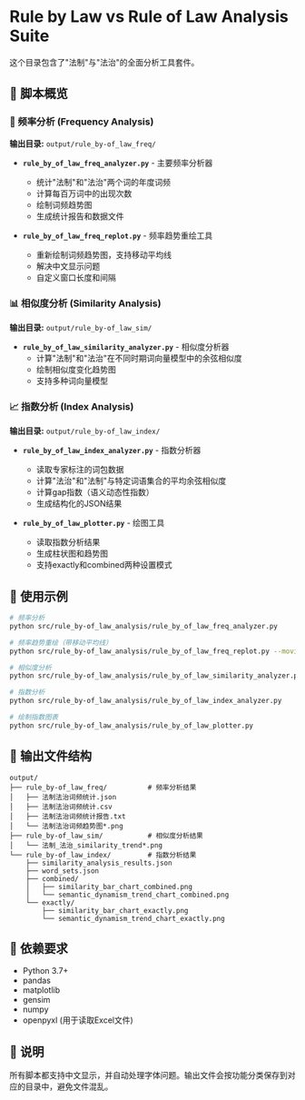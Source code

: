 # Rule by Law vs Rule of Law Analysis Suite

这个目录包含了"法制"与"法治"的全面分析工具套件。

## 📁 脚本概览

### 🔢 频率分析 (Frequency Analysis)
**输出目录:** `output/rule_by-of_law_freq/`

- **`rule_by_of_law_freq_analyzer.py`** - 主要频率分析器
  - 统计"法制"和"法治"两个词的年度词频
  - 计算每百万词中的出现次数
  - 绘制词频趋势图
  - 生成统计报告和数据文件

- **`rule_by_of_law_freq_replot.py`** - 频率趋势重绘工具
  - 重新绘制词频趋势图，支持移动平均线
  - 解决中文显示问题
  - 自定义窗口长度和间隔

### 📊 相似度分析 (Similarity Analysis)
**输出目录:** `output/rule_by-of_law_sim/`

- **`rule_by_of_law_similarity_analyzer.py`** - 相似度分析器
  - 计算"法制"和"法治"在不同时期词向量模型中的余弦相似度
  - 绘制相似度变化趋势图
  - 支持多种词向量模型

### 📈 指数分析 (Index Analysis)
**输出目录:** `output/rule_by-of_law_index/`

- **`rule_by_of_law_index_analyzer.py`** - 指数分析器
  - 读取专家标注的词包数据
  - 计算"法治"和"法制"与特定词语集合的平均余弦相似度
  - 计算gap指数（语义动态性指数）
  - 生成结构化的JSON结果

- **`rule_by_of_law_plotter.py`** - 绘图工具
  - 读取指数分析结果
  - 生成柱状图和趋势图
  - 支持exactly和combined两种设置模式

## 🚀 使用示例

```bash
# 频率分析
python src/rule_by-of_law_analysis/rule_by_of_law_freq_analyzer.py

# 频率趋势重绘（带移动平均线）
python src/rule_by-of_law_analysis/rule_by_of_law_freq_replot.py --moving-average --window-length 10 --window-gap 5

# 相似度分析
python src/rule_by-of_law_analysis/rule_by_of_law_similarity_analyzer.py --model-dir models/fine_tuned_vectors_flexible

# 指数分析
python src/rule_by-of_law_analysis/rule_by_of_law_index_analyzer.py

# 绘制指数图表
python src/rule_by-of_law_analysis/rule_by_of_law_plotter.py
```

## 📂 输出文件结构

```
output/
├── rule_by-of_law_freq/          # 频率分析结果
│   ├── 法制法治词频统计.json
│   ├── 法制法治词频统计.csv
│   ├── 法制法治词频统计报告.txt
│   └── 法制法治词频趋势图*.png
├── rule_by-of_law_sim/           # 相似度分析结果
│   └── 法制_法治_similarity_trend*.png
└── rule_by-of_law_index/         # 指数分析结果
    ├── similarity_analysis_results.json
    ├── word_sets.json
    ├── combined/
    │   ├── similarity_bar_chart_combined.png
    │   └── semantic_dynamism_trend_chart_combined.png
    └── exactly/
        ├── similarity_bar_chart_exactly.png
        └── semantic_dynamism_trend_chart_exactly.png
```

## 🔧 依赖要求

- Python 3.7+
- pandas
- matplotlib
- gensim
- numpy
- openpyxl (用于读取Excel文件)

## 📝 说明

所有脚本都支持中文显示，并自动处理字体问题。输出文件会按功能分类保存到对应的目录中，避免文件混乱。